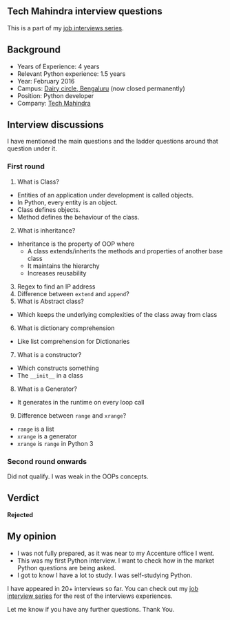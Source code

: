 ## Tech Mahindra interview questions

This is a part of my [job interviews series](https://blog.soumendrak.com/series/job-interview). 

## Background

- Years of Experience: 4 years
- Relevant Python experience: 1.5 years
- Year: February 2016
- Campus: [Dairy circle, Bengaluru](https://goo.gl/maps/CXiZy97eBWPz5UPM7) (now closed permanently)
- Position: Python developer
- Company: [Tech Mahindra](https://www.techmahindra.com/)

## Interview discussions

I have mentioned the main questions and the ladder questions around that question under it.

### First round

1. What is Class?
  - Entities of an application under development is called objects.
  - In Python, every entity is an object.
  - Class defines objects.
  - Method defines the behaviour of the class.
2. What is inheritance?
 - Inheritance is the property of OOP where
   - A class extends/inherits the methods and properties of another base class
   - It maintains the hierarchy
   - Increases reusability
3. Regex to find an IP address
4. Difference between `extend` and `append`?
5. What is Abstract class?
  - Which keeps the underlying complexities of the class away from class
6. What is dictionary comprehension
  - Like list comprehension for Dictionaries
7. What is a constructor?
  - Which constructs something
  - The `__init__` in a class
8. What is a Generator?
  - It generates in the runtime on every loop call
9. Difference between `range` and `xrange`?
- `range` is a list
-	`xrange` is a generator
-	`xrange` is `range` in Python 3
	
### Second round onwards

Did not qualify. I was weak in the OOPs concepts.

## Verdict

**Rejected**

## My opinion

- I was not fully prepared, as it was near to my Accenture office I went.
- This was my first Python interview. I want to check how in the market Python questions are being asked. 
- I got to know I have a lot to study. I was self-studying Python.

I have appeared in 20+ interviews so far. You can check out my [job interview series](https://blog.soumendrak.com/series/job-interview) for the rest of the interviews experiences.

Let me know if you have any further questions. Thank You.
